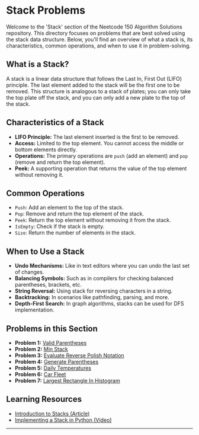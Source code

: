 # Stack Problems

Welcome to the 'Stack' section of the Neetcode 150 Algorithm Solutions repository. This directory focuses on problems that are best solved using the stack data structure. Below, you'll find an overview of what a stack is, its characteristics, common operations, and when to use it in problem-solving.

## What is a Stack?

A stack is a linear data structure that follows the Last In, First Out (LIFO) principle. The last element added to the stack will be the first one to be removed. This structure is analogous to a stack of plates; you can only take the top plate off the stack, and you can only add a new plate to the top of the stack.

## Characteristics of a Stack

- **LIFO Principle:** The last element inserted is the first to be removed.
- **Access:** Limited to the top element. You cannot access the middle or bottom elements directly.
- **Operations:** The primary operations are `push` (add an element) and `pop` (remove and return the top element).
- **Peek:** A supporting operation that returns the value of the top element without removing it.

## Common Operations

- `Push`: Add an element to the top of the stack.
- `Pop`: Remove and return the top element of the stack.
- `Peek`: Return the top element without removing it from the stack.
- `IsEmpty`: Check if the stack is empty.
- `Size`: Return the number of elements in the stack.

## When to Use a Stack

- **Undo Mechanisms:** Like in text editors where you can undo the last set of changes.
- **Balancing Symbols:** Such as in compilers for checking balanced parentheses, brackets, etc.
- **String Reversal:** Using stack for reversing characters in a string.
- **Backtracking:** In scenarios like pathfinding, parsing, and more.
- **Depth-First Search:** In graph algorithms, stacks can be used for DFS implementation.

## Problems in this Section

- **Problem 1:** [Valid Parentheses](/Solutions/Valid_Parentheses.py)
- **Problem 2:** [Min Stack](/Solutions/Min%20Stack.py)
- **Problem 3:** [Evaluate Reverse Polish Notation](/Solutions/Evaluate%20Reverse%20Polish%20Notation.py)
- **Problem 4:** [Generate Parentheses](/Solutions/Generate%20Parentheses.py)
- **Problem 5:** [Daily Temperatures](/Solutions/Daily%20Temperatures.py)
- **Problem 6:** [Car Fleet](/Solutions/Car%20Fleet.py)
- **Problem 7:** [Largest Rectangle In Histogram](/Solutions/Largest%20Rectangle%20In%20Histogram.py)


## Learning Resources

- [Introduction to Stacks (Article)](https://example.com/intro-to-stacks)
- [Implementing a Stack in Python (Video)](https://example.com/stack-implementation)

---

